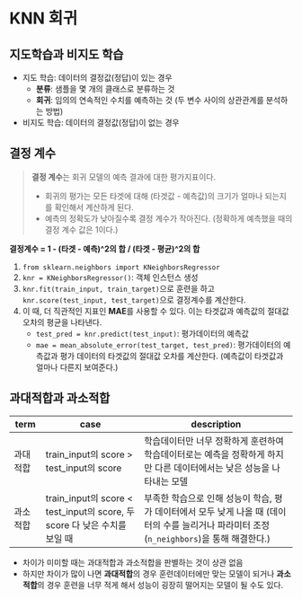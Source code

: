 # KNN 회귀
## 지도학습과 비지도 학습
- 지도 학습: 데이터의 결정값(정답)이 있는 경우
  - **분류**: 샘플을 몇 개의 클래스로 분류하는 것
  - **회귀**: 임의의 연속적인 수치를 예측하는 것 (두 변수 사이의 상관관계를 분석하는 방법)
- 비지도 학습: 데이터의 결정값(정답)이 없는 경우

## 결정 계수
> **결정 계수**는 회귀 모델의 예측 결과에 대한 평가지표이다.
> - 회귀의 평가는 모든 타겟에 대해 (타겟값 - 예측값)의 크기가 얼마나 되는지를 확인해서 계산하게 된다.
> - 예측의 정확도가 낮아질수록 결정 계수가 작아진다. (정확하게 예측했을 때의 결정 계수 값은 1이다.)

**결정계수 = 1 - (타겟 - 예측)^2의 합 / (타겟 - 평균)^2의 합**

1. `from sklearn.neighbors import KNeighborsRegressor`
2. `knr = KNeighborsRegressor()`: 객체 인스턴스 생성
3. `knr.fit(train_input, train_target)`으로 훈련을 하고 `knr.score(test_input, test_target)`으로 결정계수를 계산한다.
4. 이 때, 더 직관적인 지표인 **MAE**를 사용할 수 있다. 이는 타겟값과 예측값의 절대값 오차의 평균을 나타낸다.
    - `test_pred = knr.predict(test_input)`: 평가데이터의 예측값
    - `mae = mean_absolute_error(test_target, test_pred)`: 평가데이터의 예측값과 평가 데이터의 타겟값의 절대값 오차를 계산한다. (예측값이 타겟값과 얼마나 다른지 보여준다.)


## 과대적합과 과소적합
|term|case|description|
|---|---|---|
|과대적합|train_input의 score > test_input의 score|학습데이터만 너무 정확하게 훈련하여 학습데이터로는 예측을 정확하게 하지만 다른 데이터에서는 낮은 성능을 나타내는 모델|
|과소적합|train_input의 score < test_input의 score, 두 score 다 낮은 수치를 보일 때|부족한 학습으로 인해 성능이 학습, 평가 데이터에서 모두 낮게 나올 때 (데이터의 수를 늘리거나 파라미터 조정(`n_neighbors`)을 통해 해결한다.)|

- 차이가 미미할 때는 과대적합과 과소적합을 판별하는 것이 상관 없음
- 하지만 차이가 많이 나면 **과대적합**의 경우 훈련데이터에만 맞는 모델이 되거나 **과소적합**의 경우 훈련을 너무 적게 해서 성능이 굉장히 떨어지는 모델이 될 수도 있다.